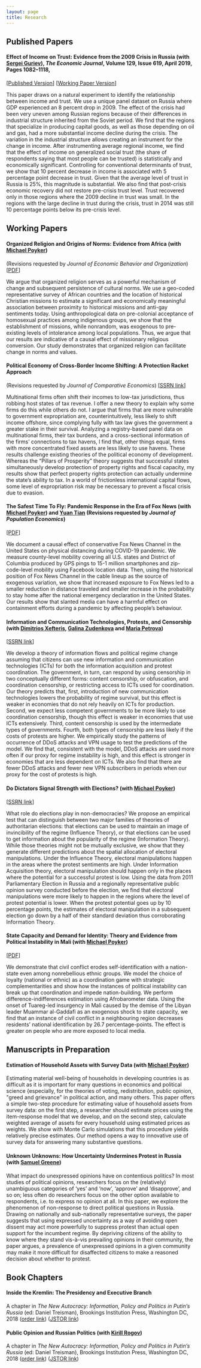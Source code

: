 ```yaml
---
layout: page
title: Research
---
```


## Published Papers

#### Effect of Income on Trust: Evidence from the 2009 Crisis in Russia (with [Sergei Guriev](http://econ.sciences-po.fr/staff/sergei-guriev)), *The Economic Journal*, Volume 129, Issue 619, April 2019, Pages 1082–1118,
[[Published Version](https://doi.org/10.1111/ecoj.12612)]
[[Working Paper Version](https://papers.ssrn.com/sol3/papers.cfm?abstract_id=2542001)] 

This paper draws on a natural experiment to identify the relationship between income and trust. We use a unique panel dataset on Russia where GDP experienced an 8 percent drop in 2009. The effect of the crisis had been very uneven among Russian regions because of their differences in industrial structure inherited from the Soviet period. We find that the regions that specialize in producing capital goods, as well as those depending on oil and gas, had a more substantial income decline during the crisis. The variation in the industrial structure allows creating an instrument for the change in income. After instrumenting average regional income, we find that the effect of income on generalized social trust (the share of respondents saying that most people can be trusted) is statistically and economically significant. Controlling for conventional determinants of trust, we show that 10 percent decrease in income is associated with 5 percentage point decrease in trust. Given that the average level of trust in Russia is 25%, this magnitude is substantial. We also find that post-crisis economic recovery did not restore pre-crisis trust level. Trust recovered only in those regions where the 2009 decline in trust was small. In the regions with the large decline in trust during the crisis, trust in 2014 was still 10 percentage points below its pre-crisis level.


## Working Papers

#### Organized Religion and Origins of Norms: Evidence from Africa (with [Michael Poyker](http://www.poykerm.com))
(Revisions requested by *Journal of Economic Behavior and Organization*)
[[PDF](/assets/missions.pdf)]

We argue that organized religion serves as a powerful mechanism of change and subsequent persistence of cultural norms. We use a geo-coded representative survey of African countries and the location of historical Christian missions to estimate a significant and economically meaningful association between proximity to historical missions and anti-gay sentiments today. Using anthropological data on pre-colonial acceptance of homosexual practices among indigenous groups, we show that the establishment of missions, while nonrandom, was exogenous to pre-existing levels of intolerance among local populations. Thus, we argue that our results are indicative of a causal effect of missionary religious conversion. Our study demonstrates that organized religion can facilitate change in norms and values.


#### Political Economy of Cross-Border Income Shifting: A Protection Racket Approach 
(Revisions requested by *Journal of Comparative Economics*)
[[SSRN link](https://papers.ssrn.com/sol3/papers.cfm?abstract_id=3384459)]

Multinational firms often shift their incomes to low-tax jurisdictions, thus robbing host states of tax revenue. I offer a new theory to explain why some firms do this while others do not. I argue that firms that are more vulnerable to government expropriation are, counterintuitively, less likely to shift income offshore, since complying fully with tax law gives the government a greater stake in their survival. Analyzing a registry-based panel data on multinational firms, their tax burdens, and a cross-sectional information of the firms’ connections to tax havens, l find that, other things equal, firms with more concentrated fixed assets are less likely to use havens. These results challenge existing theories of the political economy of development. Whereas the “Pillars of Prosperity” theory suggests that successful states simultaneously develop protection of property rights and fiscal capacity, my results show that perfect property rights protection can actually undermine the state’s ability to tax. In a world of frictionless international capital flows, some level of expropriation risk may be necessary to prevent a fiscal crisis due to evasion.

#### The Safest Time To Fly: Pandemic Response in the Era of Fox News (with [Michael Poyker](http://www.poykerm.com)) and [Yuan Tian](http://www.tianyuanecon.com/) (Revisions requested by *Journal of Population Economics*)
[[PDF](/assets/foxnewscovid.pdf)]

We document a causal effect of conservative Fox News Channel in the United States on physical distancing during COVID-19 pandemic. We measure county-level mobility covering all U.S. states and District of Columbia produced by GPS pings to 15-1 million smartphones and zip-code-level mobility using Facebook location data. Then, using the historical position of Fox News Channel in the cable lineup as the source of exogenous variation, we show that increased exposure to Fox News led to a smaller reduction in distance traveled and smaller increase in the probability to stay home after the national emergency declaration in the United States. Our results show that slanted media can have a harmful effect on containment efforts during a pandemic by affecting people’s behaviour.

#### Information and Communication Technologies, Protests, and Censorship (with [Dimitrios Xefteris](https://sites.google.com/site/dxefteris/), [Galina Zudenkova](http://zudenkova.vwl.uni-mannheim.de/) and [Maria Petrova](https://sites.google.com/site/mariapetrovaphd/))
[[SSRN link](https://papers.ssrn.com/sol3/papers.cfm?abstract_id=2978549)]

We develop a theory of information flows and political regime change assuming that citizens can use new information and communication technologies (ICTs) for both the information acquisition and protest coordination. The government, in turn, can respond by using censorship in two conceptually different forms: content censorship, or obfuscation, and coordination censorship, or restricting access to ICTs used for coordination. Our theory predicts that, first, introduction of new communication technologies lowers the probability of regime survival, but this effect is weaker in economies that do not rely heavily on ICTs for production. Second, we expect less competent governments to be more likely to use coordination censorship, though this effect is weaker in economies that use ICTs extensively. Third, content censorship is used by the intermediate types of governments. Fourth, both types of censorship are less likely if the costs of protests are higher. We empirically study the patterns of occurrence of DDoS attacks and VPN usage to test the predictions of the model. We find that, consistent with the model, DDoS attacks are used more often if our proxy for regime instability is high, and this effect is stronger in economies that are less dependent on ICTs. We also find that there are fewer DDoS attacks and fewer new VPN subscribers in periods when our proxy for the cost of protests is high.

#### Do Dictators Signal Strength with Elections? (with [Michael Poyker](http://www.poykerm.com/))
[[SSRN link](https://papers.ssrn.com/sol3/Papers.cfm?abstract_id=2712064)]

What role do elections play in non-democracies? We propose an empirical test that can distinguish between two major families of theories of authoritarian elections: that elections can be used to maintain an image of invincibility of the regime (Influence Theory), or that elections can be used to get information about the popularity of the regime (Information Theory). While those theories might not be mutually exclusive, we show that they generate different predictions about the spatial allocation of electoral manipulations. Under the Influence Theory, electoral manipulations happen in the areas where the protest sentiments are high. Under Information Acquisition theory, electoral manipulation should happen only in the places where the potential for a successful protest is low. Using the data from 2011 Parliamentary Election in Russia and a regionally representative public opinion survey conducted before the election, we find that electoral manipulations were more likely to happen in the regions where the level of protest potential is lower. When the protest potential goes up by 10 percentage points, the estimates of electoral manipulation in a subsequent election go down by a half of their standard deviation thus corroborating Information Theory.

#### State Capacity and Demand for Identity: Theory and Evidence from Political Instability in Mali (with [Michael Poyker](http://www.poykerm.com/))
[[PDF](https://www.ineteconomics.org/uploads/papers/WP_97_Poyker-Ananyev.pdf)]

We demonstrate that civil conflict erodes self-identification with a nation-state even among
nonrebellious ethnic groups. We model the choice of loyalty (national or ethnic) as a coordination game with strategic complementarities and show how the instances of political instability can break up that coordination and impede nation-building. We perform difference-indifferences estimation using Afrobarometer data. Using the onset of Tuareg-led insurgency in
Mali caused by the demise of the Libyan leader Muammar al-Gaddafi as an exogenous shock
to state capacity, we find that an instance of civil conflict in a neighbouring region decreases
residents’ national identification by 26.7 percentage-points. The effect is greater on people who
are more exposed to local media.


## Manuscripts in Preparation

#### Estimation of Household Assets with Survey Data (with [Michael Poyker](http://www.poykerm.com/))
Estimating material well-being of households in developing countries is as difficult as it is important for many questions in economics and political science {especially, for the theories of voting, redistribution, public opinion, "greed and grievance" in political action, and many others. This paper offers a simple two-step procedure for estimating value of household assets from survey data: on the first step, a researcher should estimate prices using the item-response model that we develop, and on the second step, calculate weighted average of assets for every household using estimated prices as weights. We show with Monte Carlo simulations that this procedure yields relatively precise estimates. Our method opens a way to innovative use of survey data for answering many substantive questions.

#### Unknown Unknowns: How Uncertainty Undermines Protest in Russia (with [Samuel Greene](https://www.kcl.ac.uk/sspp/departments/kri/people/Academics/greene.aspx))

What impact do unexpressed opinions have on contentious politics? In most studies of political opinions, researchers focus on the (relatively) unambiguous categories of ‘yes’ and ‘now’, ‘approve’ and ‘disapprove’, and so on; less often do researchers focus on the other option available to respondents, i.e. to express no opinion at all. In this paper, we explore the phenomenon of non-response to direct political questions in Russia. Drawing on nationally and sub-nationally representative surveys, the paper suggests that using expressed uncertainty as a way of avoiding open dissent may act more powerfully to suppress protest than actual open support for the incumbent regime. By depriving citizens of the ability to know where they stand vis-à-vis prevailing opinions in their community, the paper argues, a prevalence of unexpressed opinions in a given community may make it more difficult for disaffected citizens to make a reasoned decision about whether to protest.

## Book Chapters

#### Inside the Kremlin: The Presidency and Executive Branch
A chapter in *The New Autocracy: Information, Policy and Politics in Putin’s Russia* (ed: Daniel Treisman), Brookings Institution Press, Washington DC, 2018
([order link](https://www.brookings.edu/book/the-new-autocracy/))
([JSTOR link](https://www.jstor.org/stable/10.7864/j.ctt1zkjzsh.5))

#### Public Opinion and Russian Politics (with [Kirill Rogov](http://www.russiapoliticalinsight.com/kirill/))
A chapter in *The New Autocracy: Information, Policy and Politics in Putin’s Russia* (ed: Daniel Treisman), Brookings Institution Press, Washington DC, 2018
([order link](https://www.brookings.edu/book/the-new-autocracy/))
([JSTOR link](https://www.jstor.org/stable/10.7864/j.ctt1zkjzsh.11))

